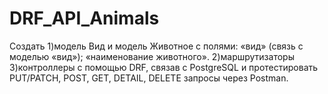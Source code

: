 # DRF_API_Animals
Создать
1)модель Вид
и модель Животное с полями:
«вид» (связь с моделью «вид»);
«наименование животного».
2)маршрутизаторы
3)контроллеры
с помощью DRF, связав с PostgreSQL
и протестировать PUT/PATCH, POST, GET, DETAIL, DELETE запросы через Postman.
